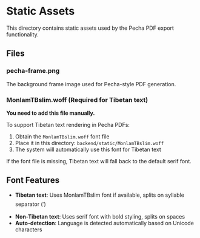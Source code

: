 # Static Assets

This directory contains static assets used by the Pecha PDF export functionality.

## Files

### pecha-frame.png

The background frame image used for Pecha-style PDF generation.

### MonlamTBslim.woff (Required for Tibetan text)

**You need to add this file manually.**

To support Tibetan text rendering in Pecha PDFs:

1. Obtain the `MonlamTBslim.woff` font file
2. Place it in this directory: `backend/static/MonlamTBslim.woff`
3. The system will automatically use this font for Tibetan text

If the font file is missing, Tibetan text will fall back to the default serif font.

## Font Features

- **Tibetan text**: Uses MonlamTBslim font if available, splits on syllable separator (་)
- **Non-Tibetan text**: Uses serif font with bold styling, splits on spaces
- **Auto-detection**: Language is detected automatically based on Unicode characters
